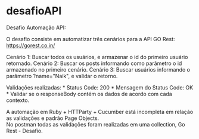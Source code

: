 # desafioAPI

Desafio Automação API:

O desafio consiste em automatizar três cenários para a API GO Rest: https://gorest.co.in/

Cenário 1: Buscar todos os usuários, e armazenar o id do primeiro usuário retornado. 
Cenário 2: Buscar os posts informando como parâmetro o id armazenado no primeiro cenário.
Cenário 3: Buscar usuários informando o parâmetro ?name="Naik", e validar o retorno. 

Validações realizadas: 
                       * Status Code: 200
					   * Mensagem do Status Code: OK
					   * Validar se o responseBody contém os dados de acordo com cada contexto. 

A automação em Ruby + HTTParty + Cucumber está incompleta em relação as validações e padrão Page Objects.  
No postman todas as validações foram realizadas em uma collection, Go Rest - Desafio.